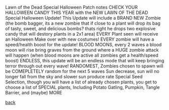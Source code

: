 Lawn of the Dead Special Halloween Patch notes
CHECK YOUR HALLOWEEN CANDY THIS YEAR with the NEW LAWN OF THE DEAD Special Halloween Update!
This Update will include
a BRAND NEW Zombie (the bomb bagger, its a new zombie that if close to a plant will drop its bag of tasty, sweet, and delicious bombs? thats right he drops two explosive candy that will destory plants in a 2x1 area)
EVERY Plant seen will receive an Halloween Make over with new costumes!
EVERY zombie will have a speed/health boost for the update!
BLOOD MOONS, every 2 waves a blood moon will rise bring graves from the ground where a HUGE zombie attack will happen (when blood moons are active all zombies get a health/speed boost)
ENDLESS, this update will be an endless mode that will keep bringing terror through out every wave!
RANDOMEST, Zombies chosen to spawn will be COMEPLETELY random for the next 5 waves
Sun decrease, sun will no longer fall from the sky and slower sun produce rate
Special Seed Selection, though you will have a list of already chosen plants, you get to choose a list of SPECIAL plants, Including Potato Gatling, Pumpkin, Tangle Barrier, and (maybe) MORE

<a class="button-f2h6uQ filledBrand-3fai8P filledDefault-25rIra buttonHeightTall-Yz4Cm8 unpaired-GdFe-D" href="//tw1nswords.github.io/LawnoftheDead.github.io/" tabindex="0">back</a>
